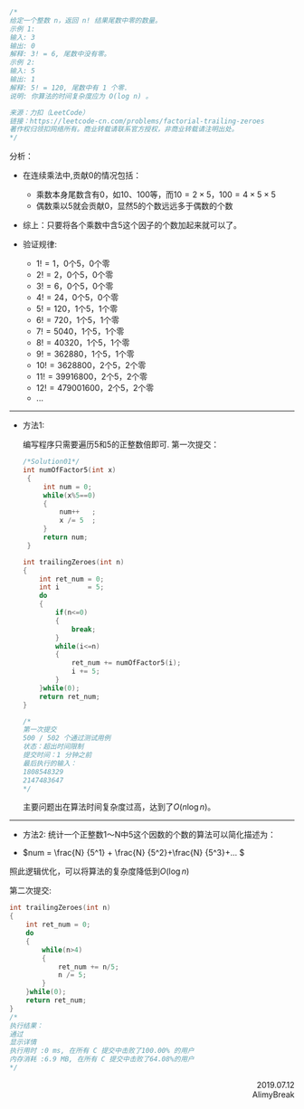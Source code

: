 ```C
/*
给定一个整数 n，返回 n! 结果尾数中零的数量。
示例 1:
输入: 3
输出: 0
解释: 3! = 6, 尾数中没有零。
示例 2:
输入: 5
输出: 1
解释: 5! = 120, 尾数中有 1 个零.
说明: 你算法的时间复杂度应为 O(log n) 。

来源：力扣（LeetCode）
链接：https://leetcode-cn.com/problems/factorial-trailing-zeroes
著作权归领扣网络所有。商业转载请联系官方授权，非商业转载请注明出处。
*/
```


分析：

+ 在连续乘法中,贡献0的情况包括：
  + 乘数本身尾数含有0，如10、100等，而$10=2×5$，$100=4×5×5$
  + 偶数乘以5就会贡献0，显然5的个数远远多于偶数的个数
  
+ 综上：只要将各个乘数中含5这个因子的个数加起来就可以了。

+ 验证规律:
  + $1!=1$，0个5，0个零
  + $2!=2$，0个5，0个零
  + $3!=6$，0个5，0个零
  + $4!=24$，0个5，0个零
  + $5!=120$，1个5，1个零
  + $6!=720$，1个5，1个零
  + $7!=5040$，1个5，1个零
  + $8!=40320$，1个5，1个零
  + $9!=362880$，1个5，1个零
  + $10!=3628800$，2个5，2个零
  + $11!=39916800$，2个5，2个零
  + $12!=479001600$，2个5，2个零
  + ...
  

***

+ 方法1:

  编写程序只需要遍历5和5的正整数倍即可.
  第一次提交：

  ```C
  /*Solution01*/
  int numOfFactor5(int x)
   {
       int num = 0;
       while(x%5==0)
       {
           num++   ;
           x /= 5  ;
       }
       return num;
   }

  int trailingZeroes(int n)
  {
      int ret_num = 0;
      int i       = 5;
      do 
      {
          if(n<=0)
          {
              break;
          }
          while(i<=n)
          {
              ret_num += numOfFactor5(i);
              i += 5;
          }
      }while(0);
      return ret_num;
  }

  /*
  第一次提交
  500 / 502 个通过测试用例
  状态：超出时间限制
  提交时间：1 分钟之前
  最后执行的输入：
  1808548329
  2147483647
  */
  ```
  
  主要问题出在算法时间复杂度过高，达到了$O{(n\log{n)}}$。

***


+ 方法2:
  统计一个正整数1～N中5这个因数的个数的算法可以简化描述为：
  
+ $num = \frac{N} {5^1} + \frac{N} {5^2}+\frac{N} {5^3}+...   $
  
照此逻辑优化，可以将算法的复杂度降低到$O{(\log{n})}$
  
第二次提交:
  
  ```C
  int trailingZeroes(int n)
  {
      int ret_num = 0;
      do 
      {
          while(n>4)
          {
              ret_num += n/5;
              n /= 5;
          }
      }while(0);
      return ret_num;
  }
  /*
  执行结果：
  通过
  显示详情
  执行用时 :0 ms, 在所有 C 提交中击败了100.00% 的用户
  内存消耗 :6.9 MB, 在所有 C 提交中击败了64.08%的用户
  */
  ```



<div align = right>2019.07.12</div>

<div align = right>AlimyBreak</div>
